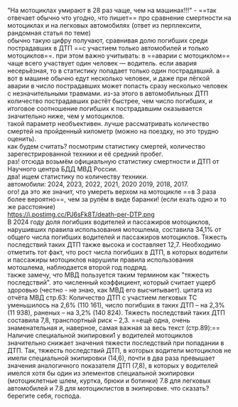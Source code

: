 "На мотоциклах умирают в 28 раз чаще, чем на машинах!!!" - ==так отвечает обычно что угодно, что пишет== про сравнение смертности на мотоциклах и на легковых автомобилях (ответ из перплексити, рандомная статья по теме)  
обычно такую цифру получают, сравнивая долю погибших среди пострадавших в ДТП ==с участием только автомобилей и только мотоциклов==. при этом важно учитывать: в ==аварии с мотоциклом== чаще всего участвует один человек — водитель. если авария несерьёзная, то в статистику попадает только один пострадавший. а вот в машине обычно едут несколько человек, и даже при лёгкой аварии в число пострадавших может попасть сразу несколько человек с незначительными травмами. из-за этого в автомобильных ДТП количество пострадавших растёт быстрее, чем число погибших, и итоговое соотношение погибших к пострадавшим оказывается значительно ниже, чем у мотоциклов.  
такой параметр необъективен. лучше рассматривать количество смертей на пройденный километр (можно на поездку, но это трудно оценить).  
как будем считать? посмотрим статистику смертей, количество зарегестрированной техники и её средний пробег.  
раз! отсюда возьмём официальную статистику смертности и ДТП от Научного центра БДД МВД России.  
два! ищем статистику по количеству техники.  
автомобили: 2024, 2023, 2022, 2021, 2020 2019, 2018, 2017.  
ого! да это же значит, что умереть верхом на мотоцикле ==в 3 раза более вероятно==, чем за рулём в виде баранки! (если ехать одно и то же расстояние)  
https://i.postimg.cc/PJ6sFk8T/death-per-DTP.png  
В 2024 году доля погибших водителей и пассажиров мотоциклов, нарушивших правила использования мотошлема, составила 34,1% от общего числа погибших водителей и пассажиров мотоциклов. Тяжесть последствий таких ДТП также высока и составляет 12,7. Необходимо отметить тот факт, что рост числа погибших в ДТП, в которых водители и пассажиры мотоциклов нарушили правила использования мотошлема, наблюдается второй год подряд.  
также замечу, что МВД пользуется таким термином как "тяжесть последствий". это численный коэффициент, который считает ущерб здоровью (честно - не знаю, как МВД его высчитывает).  цитата из отчёта МВД стр.63:
Количество ДТП с участием легковых ТС уменьшилось на 2,6% (110 161), число погибших в таких ДТП – на 2,3% (11 938), раненых – на 3,2% (140 824). Тяжесть последствий таких ДТП составила 7,8, транспортный риск – 2,3.
==ещё одна, очень знаменательная и, наверное, самая важная за весь текст (стр.89):==
Наличие специальной экипировки1 у водителей мотоциклов значительно снижает значения тяжести последствий при попадании в ДТП. Так, тяжесть последствий ДТП, в которых водители мотоциклов не имели специальной экипировки (14,6), почти в два раза превышает значения аналогичного показателя ДТП (7,8), в которых у водителей имелся хотя бы один из элементов специальной экипировки (мотоциклетные шлем, куртка, брюки и ботинки)
7.8 для легковых автомобилей и 7.8 для мотоциклистов в экипировке.
что сказать? берегите себя, господа.